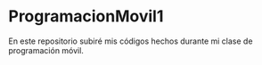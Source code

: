 # ProgramacionMovil1
En este repositorio subiré mis códigos hechos durante mi clase de programación móvil.
